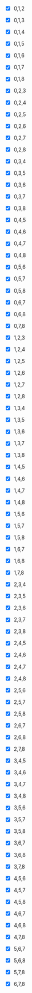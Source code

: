 - [x] 0,1,2
- [x] 0,1,3
- [x] 0,1,4
- [x] 0,1,5
- [x] 0,1,6
- [x] 0,1,7
- [x] 0,1,8
- [x] 0,2,3
- [x] 0,2,4
- [x] 0,2,5
- [x] 0,2,6
- [x] 0,2,7
- [x] 0,2,8
- [x] 0,3,4
- [x] 0,3,5
- [x] 0,3,6
- [x] 0,3,7
- [x] 0,3,8
- [x] 0,4,5
- [x] 0,4,6
- [x] 0,4,7
- [x] 0,4,8
- [x] 0,5,6
- [x] 0,5,7
- [x] 0,5,8
- [x] 0,6,7
- [x] 0,6,8
- [x] 0,7,8

- [x] 1,2,3
- [x] 1,2,4
- [x] 1,2,5
- [x] 1,2,6
- [x] 1,2,7
- [x] 1,2,8
- [x] 1,3,4
- [x] 1,3,5
- [x] 1,3,6
- [x] 1,3,7
- [x] 1,3,8
- [x] 1,4,5
- [x] 1,4,6
- [x] 1,4,7
- [x] 1,4,8
- [x] 1,5,6
- [x] 1,5,7
- [x] 1,5,8
- [x] 1,6,7
- [x] 1,6,8
- [x] 1,7,8

- [x] 2,3,4
- [x] 2,3,5
- [x] 2,3,6
- [x] 2,3,7
- [x] 2,3,8
- [x] 2,4,5
- [x] 2,4,6
- [x] 2,4,7
- [x] 2,4,8
- [x] 2,5,6
- [x] 2,5,7
- [x] 2,5,8
- [x] 2,6,7
- [x] 2,6,8
- [x] 2,7,8

- [x] 3,4,5
- [x] 3,4,6
- [x] 3,4,7
- [x] 3,4,8
- [x] 3,5,6
- [x] 3,5,7
- [x] 3,5,8
- [x] 3,6,7
- [x] 3,6,8
- [x] 3,7,8

- [x] 4,5,6
- [x] 4,5,7
- [x] 4,5,8
- [x] 4,6,7
- [x] 4,6,8
- [x] 4,7,8

- [x] 5,6,7
- [x] 5,6,8
- [x] 5,7,8

- [x] 6,7,8
